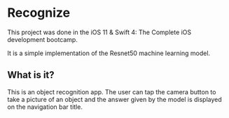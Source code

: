 # Recognize
This project was done in the iOS 11 & Swift 4: The Complete iOS development bootcamp. 

It is a simple implementation of the Resnet50 machine learning model.

## What is it?
This is an object recognition app. The user can tap the camera button to take a picture of an object and the answer given by the model is displayed on the navigation bar title.
